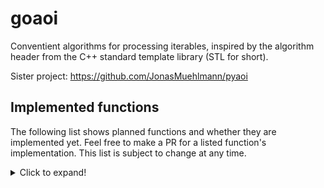 # goaoi
Conventient algorithms for processing iterables, inspired by the algorithm header from the C++ standard template library (STL for short).

Sister project: https://github.com/JonasMuehlmann/pyaoi

## Implemented functions

The following list shows planned functions and whether they are implemented yet. Feel free to make a PR for a listed
function's implementation. This list is subject to change at any time.
<details> <summary>Click to expand!</summary>
<p>

### Non-modifying sequence operations

- [x] all_of
- [x] any_of
- [x] none_of


- [x] for_each

- [x] count
- [x] count_if

- [x] mismatch

- [x] find
- [x] find_if
- [ ] find_end
- [ ] find_first_of
- [ ] adjacent_find


- [ ] search
- [ ] search_n
  
- [ ] copy_replace
- [ ] copy_replace_if
- [ ] copy_replace_if_not
  
- [ ] copy_except
- [ ] copy_except_if
- [ ] copy_except_if_not

### Modifying sequence operations

- [ ] fill
- [ ] fill_n


- [ ] transform
- [ ] transform_n


- [ ] rotate


- [ ] shift_left
- [ ] shift_right


- [ ] random_shuffle
- [ ] shuffle


- [ ] sample


- [ ] unique
- [ ] unique_copy

### Partitioning operations

- [ ] is_partitioned


- [ ] partition
- [ ] partition_copy


- [ ] stable_partition


- [ ] partition_point

### Sorting operations

- [ ] is_sorted
- [ ] is_sorted_until


- [ ] partial_sort
- [ ] partial_sort_copy
- [ ] stable_sort
- [ ] nth_element

### Binary search operations (on sorted ranges)

- [ ] lower_bound
- [ ] upper_bound


- [ ] binary_search


- [ ] equal_range

### Other operations on sorted ranges

- [ ] merge
- [ ] implace_merge

### Set operations (on sorted ranges)

- [ ] includes


- [ ] set_difference
- [ ] set_intersection
- [ ] set_symmetric_difference
- [ ] set_union

### Heap operations

- [ ] is_heap
- [ ] is_heap_until


- [ ] make_heap


- [ ] push_heap


- [ ] pop_heap


- [ ] sort_heap

### Minimum/maximum operations

- [ ] max_index
- [ ] min_index
- [ ] minmax
- [ ] minmax_index


- [ ] clamp

### Comparison operations

- [ ] lexicographical_compare
- [ ] lexicographical_compare_threeway

### Permutation operations

- [ ] is_permutation


- [ ] next_permutation
- [ ] prev_permutation
</p>
</details>
